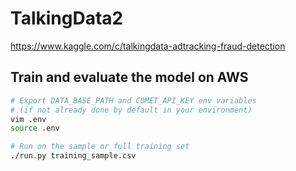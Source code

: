 # TalkingData2

https://www.kaggle.com/c/talkingdata-adtracking-fraud-detection

## Train and evaluate the model on AWS

```bash
# Export DATA_BASE_PATH and COMET_API_KEY env variables
# (if not already done by default in your environment)
vim .env
source .env

# Run on the sample or full training set
./run.py training_sample.csv
```
